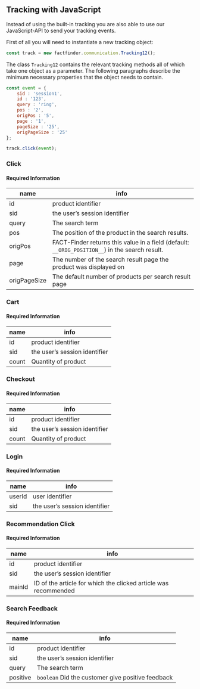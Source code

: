 ## Tracking with JavaScript

Instead of using the built-in tracking you are also able to use our
JavaScript-API to send your tracking events.

First of all you will need to instantiate a new tracking object:
```Javascript
const track = new factfinder.communication.Tracking12();
```

The class `Tracking12` contains the relevant tracking methods all of which
take one object as a parameter. The following paragraphs describe the
minimum necessary properties that the object needs to contain.

```Javascript
const event = {
    sid : 'session1',
    id : '123',
    query : 'ring',
    pos : '2',
    origPos : '5',
    page : '1',
    pageSize : '25',
    origPageSize : '25'
};

track.click(event);
```

### Click

#### Required Information

| name         	| info 	                                                                                            |
|--------------	|-------------------------------------------------------------------------------------------------- |
| id           	| product identifier	                                                                            |
| sid          	| the user’s session identifier	                                                                    |
| query        	| The search term            	                                                                    |
| pos          	| The position of the product in the search results.    	                                        |
| origPos      	| FACT-Finder returns this value in a field (default: `__ORIG_POSITION__`) in the search result.    |
| page         	| The number of the search result page the product was displayed on                                 |
| origPageSize 	| The default number of products per search result page                                          	|

### Cart

#### Required Information

| name         	| info 	                        |
|--------------	|------------------------------	|
| id           	| product identifier            |
| sid          	| the user’s session identifier	|
| count        	| Quantity of product        	|

### Checkout

#### Required Information

| name         	| info 	                        |
|--------------	|------------------------------	|
| id           	| product identifier            |
| sid          	| the user’s session identifier	|
| count        	| Quantity of product        	|

### Login

#### Required Information

| name         	| info 	                        |
|--------------	|------------------------------	|
| userId        | user identifier            	|
| sid          	| the user’s session identifier	|

### Recommendation Click

#### Required Information

| name         	| info 	                                                            |
|--------------	|------------------------------------------------------------------	|
| id           	| product identifier                 	                            |
| sid          	| the user’s session identifier     	                            |
| mainId       	| ID of the article for which the clicked article was recommended   |

### Search Feedback

#### Required Information

| name         	| info 	                                            |
|--------------	|--------------------------------------------------	|
| id           	| product identifier     	                        |
| sid          	| the user’s session identifier    	                |
| query       	| The search term                	                |
| positive     	| `boolean` Did the customer give positive feedback	|

